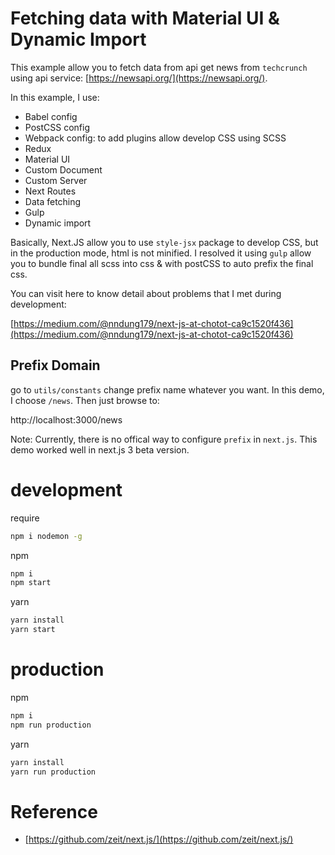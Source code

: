# Fetching data with Material UI & Dynamic Import

This example allow you to fetch data from api get news from `techcrunch` using api service: [https://newsapi.org/](https://newsapi.org/). 

In this example, I use:
+ Babel config
+ PostCSS config
+ Webpack config: to add plugins allow develop CSS using SCSS
+ Redux
+ Material UI
+ Custom Document
+ Custom Server
+ Next Routes
+ Data fetching
+ Gulp
+ Dynamic import

Basically, Next.JS allow you to use `style-jsx` package to develop CSS, but in the production mode, html is not minified. I resolved it using `gulp` allow you to bundle final all scss into css & with postCSS to auto prefix the final css.

You can visit here to know detail about problems that I met during development:

[https://medium.com/@nndung179/next-js-at-chotot-ca9c1520f436](https://medium.com/@nndung179/next-js-at-chotot-ca9c1520f436)

## Prefix Domain

go to `utils/constants` change prefix name whatever you want. In this demo, I choose `/news`. Then just browse to: 

http://localhost:3000/news

Note: Currently, there is no offical way to configure `prefix` in `next.js`. This demo worked well in next.js 3 beta version.

# development

require
```bash
npm i nodemon -g
```

npm
```bash
npm i
npm start
```

yarn
```bash
yarn install
yarn start
```

# production

npm
```bash
npm i
npm run production
```

yarn
```bash
yarn install
yarn run production
```

# Reference

+ [https://github.com/zeit/next.js/](https://github.com/zeit/next.js/)

